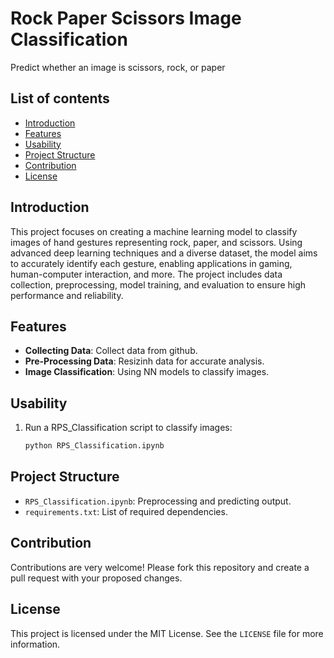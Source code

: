 # Rock Paper Scissors Image Classification
Predict whether an image is scissors, rock, or paper

## List of contents
- [Introduction](#introduction)
- [Features](#features)
- [Usability](#usability)
- [Project Structure](#project-structure)
- [Contribution](#contribution)
- [License](#license)

## Introduction
This project focuses on creating a machine learning model to classify images of hand gestures representing rock, paper, and scissors. Using advanced deep learning techniques and a diverse dataset, the model aims to accurately identify each gesture, enabling applications in gaming, human-computer interaction, and more. The project includes data collection, preprocessing, model training, and evaluation to ensure high performance and reliability.

## Features
- **Collecting Data**: Collect data from github.
- **Pre-Processing Data**: Resizinh data for accurate analysis.
- **Image Classification**: Using NN models to classify images.



## Usability
1. Run a RPS_Classification script to classify images:
    ```sh
    python RPS_Classification.ipynb
    ```


## Project Structure
- `RPS_Classification.ipynb`: Preprocessing and predicting output. 
- `requirements.txt`: List of required dependencies.

## Contribution
Contributions are very welcome! Please fork this repository and create a pull request with your proposed changes.

## License
This project is licensed under the MIT License. See the `LICENSE` file for more information.
